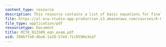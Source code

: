 ```yaml
---
content_type: resource
description: This resource contains a list of basic equations for final exam.
file: https://ol-ocw-studio-app-production.s3.amazonaws.com/courses/6-013-electromagnetics-and-applications-spring-2009/398b7fe0dba61a1857e971c8590e3ea7_MIT6_013S09_eqn_exam.pdf
file_type: application/pdf
resourcetype: Document
title: MIT6_013S09_eqn_exam.pdf
uid: 398b7fe0-dba6-1a18-57e9-71c8590e3ea7
---
```

